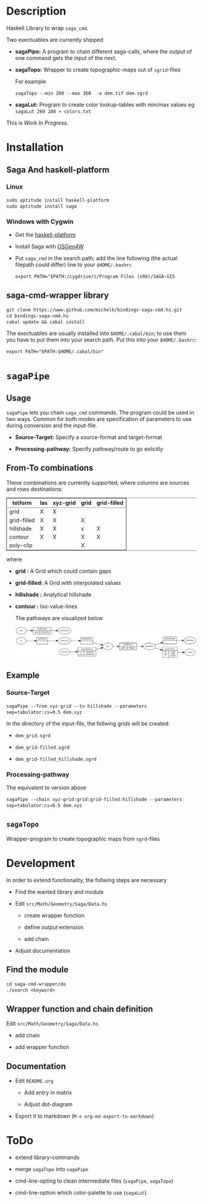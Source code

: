 
# Description

Haskell Library to wrap `saga_cmd`.

Two exectuables are currently shipped

-   **sagaPipe:** A program to chain different saga-calls, where the output of
    one command gets the input of the next.

-   **sagaTopo:** Wrapper to create topographic-maps out of `sgrid`-files
    
    For example
    
        sagaTopo --min 280 --max 360  -o dem.tif dem.sgrd

-   **sagaLut:** Program to create color lookup-tables with min/max values
    eg `sagaLut 260 280 > colors.txt`

This is *Work In Progress*.

# Installation

## Saga And haskell-platform

### Linux

    sudo aptitude install haskell-platform
    sudo aptitude install saga

### Windows with Cygwin

-   Get the [haskell-platform](http://www.haskell.org/platform/)

-   Install Saga with [OSGeo4W](http://trac.osgeo.org/osgeo4w/)

-   Put `saga_cmd` in the search path; add the line following (the actual
    filepath could differ) line to your `$HOME/.bashrc`
    
        export PATH="$PATH:/cygdrive/c/Program Files (x86)/SAGA-GIS

## saga-cmd-wrapper library

    git clone https://www.github.com/michelk/bindings-saga-cmd.hs.git
    cd bindings-saga-cmd.hs
    cabal update && cabal install

The exectuables are usually installed into `$HOME/.cabal/bin`; to
use them you have to put them into your search path. Put this into
your `$HOME/.bashrc`:

    export PATH="$PATH:$HOME/.cabal/bin"

# `sagaPipe`

## Usage

`sagaPipe` lets you chain `saga_cmd` commands. The program could be
used in two ways. Common for both modes are specification of
parameters to use during conversion and the input-file.

-   **Source-Target:** Specify a source-format and target-format

-   **Processing-pathway:** Specify pathway/route to go exlicitly

## From-To combinations

These combinations are currently supported, where columns are
sources and rows destinations:

<table border="2" cellspacing="0" cellpadding="6" rules="groups" frame="hsides">


<colgroup>
<col  class="left" />

<col  class="left" />

<col  class="left" />

<col  class="left" />

<col  class="left" />
</colgroup>
<thead>
<tr>
<th scope="col" class="left">to\form</th>
<th scope="col" class="left">las</th>
<th scope="col" class="left">xyz-grid</th>
<th scope="col" class="left">grid</th>
<th scope="col" class="left">grid-filled</th>
</tr>
</thead>

<tbody>
<tr>
<td class="left">grid</td>
<td class="left">X</td>
<td class="left">X</td>
<td class="left">&#xa0;</td>
<td class="left">&#xa0;</td>
</tr>


<tr>
<td class="left">grid-filled</td>
<td class="left">X</td>
<td class="left">X</td>
<td class="left">X</td>
<td class="left">&#xa0;</td>
</tr>


<tr>
<td class="left">hillshade</td>
<td class="left">X</td>
<td class="left">X</td>
<td class="left">x</td>
<td class="left">X</td>
</tr>


<tr>
<td class="left">contour</td>
<td class="left">X</td>
<td class="left">X</td>
<td class="left">X</td>
<td class="left">X</td>
</tr>


<tr>
<td class="left">poly-clip</td>
<td class="left">&#xa0;</td>
<td class="left">&#xa0;</td>
<td class="left">X</td>
<td class="left">&#xa0;</td>
</tr>
</tbody>
</table>

where

-   **grid       :** A Grid which could contain gaps

-   **grid-filled:** A Grid with interpolated values

-   **hillshade  :** Analytical hillshade

-   **contour    :** Iso-value-lines
    
    The pathways are visualized below
    
    ![nil](doc/figures/chains.png)

## Example

### Source-Target

    sagaPipe --from xyz-grid --to hillshade --parameters sep=tabulator:cs=0.5 dem.xyz

In the directory of the input-file, the follwing grids will be created:

-   `dem_grid.sgrd`

-   `dem_grid-filled.sgrd`

-   `dem_grid-filled_hillshade.sgrd`

### Processing-pathway

The equivalent to version above

    sagaPipe --chain xyz-grid:grid:grid-filled:hillshade --parameters sep=tabulator:cs=0.5 dem.xyz

## `sagaTopo`

Wrapper-program to create topographic maps from `sgrd`-files

# Development

In order to extend functionality, the follwing steps are necessary

-   Find the wanted library and module

-   Edit `src/Math/Geometry/Saga/Data.hs`
    
    -   create wrapper function
    
    -   define output extension
    
    -   add chain

-   Adjust documentation

## Find the module

    cd saga-cmd-wrapper/do
    ./search <keyword> 

## Wrapper function and chain definition

Edit `src/Math/Geometry/Saga/Data.hs`

-   add chain

-   add wrapper function

## Documentation

-   Edit `README.org`
    
    -   Add entry in matrix
    
    -   Adjust dot-diagram

-   Export it to markdown (`M-x org-md-export-to-markdown`)

# ToDo

-   extend library-commands

-   merge `sagaTopo` into `sagaPipe`

-   cmd-line-opting to clean intermediate files (`sagaPipe`, `sagaTopo`)

-   cmd-line-option which color-palette to use (`sagaLut`)
